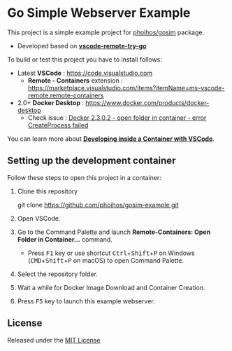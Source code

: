 # Go Simple Webserver Example

This project is a simple example project for [phoihos/gosim](https://github.com/phoihos/gosim) package. 
- Developed based on **[vscode-remote-try-go](https://github.com/microsoft/vscode-remote-try-go)**

To build or test this project you have to install follows:
- Latest **VSCode** : https://code.visualstudio.com
    - **Remote - Containers** extension : https://marketplace.visualstudio.com/items?itemName=ms-vscode-remote.remote-containers
- 2.0+ **Docker Desktop** : https://www.docker.com/products/docker-desktop
    - Check issue : [Docker 2.3.0.2 - open folder in container - error CreateProcess failed](https://github.com/microsoft/vscode-remote-release/issues/2975)

You can learn more about **[Developing inside a Container with VSCode](https://aka.ms/vscode-remote/containers)**.

## Setting up the development container

Follow these steps to open this project in a container:

1. Clone this repository

    git clone https://github.com/phoihos/gosim-example.git

2. Open VSCode.

3. Go to the Command Palette and launch **Remote-Containers: Open Folder in Container...** command.
   - Press <kbd>F1</kbd> key or use shortcut <kbd>Ctrl</kbd>+<kbd>Shift</kbd>+<kbd>P</kbd> on Windows (<kbd>CMD</kbd>+<kbd>Shift</kbd>+<kbd>P</kbd> on macOS) to open Command Palette.

4. Select the repository folder.

5. Wait a while for Docker Image Download and Container Creation.

6. Press <kbd>F5</kbd> key to launch this example webserver.

## License

Released under the [MIT License](LICENSE)
